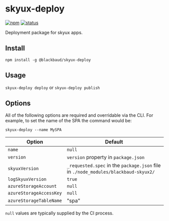 # skyux-deploy

[![npm](https://img.shields.io/npm/v/@blackbaud/skyux-deploy.svg)](https://www.npmjs.com/package/@blackbaud/skyux-deploy)
[![status](https://travis-ci.org/blackbaud/skyux-deploy.svg?branch=master)](https://travis-ci.org/blackbaud/skyux-deploy)

Deployment package for skyux apps.

## Install

`npm install -g @blackbaud/skyux-deploy`

## Usage

`skyux-deploy deploy` or `skyux-deploy publish`

## Options

All of the following options are required and overridable via the CLI.  For example, to set the name of the SPA the command would be:

`skyux-deploy --name MySPA`

| Option                  | Default |
| ----------------------- | ------- |
| `name`                  | `null` |
| `version`               | `version` property in `package.json` |
| `skyuxVersion`          | `_requested.spec` in the `package.json` file in `./node_modules/blackbaud-skyux2/` |
| `logSkyuxVersion`       | `true`  | 
| `azureStorageAccount`   | `null`  |
| `azureStorageAccessKey` | `null`  |
| `azureStorageTableName` | "spa"   |

`null` values are typically supplied by the CI process.
